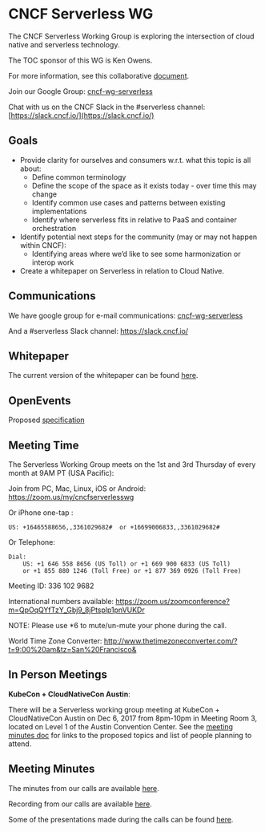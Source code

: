 # CNCF Serverless WG

The CNCF Serverless Working Group is exploring the intersection of cloud native and serverless technology.

The TOC sponsor of this WG is Ken Owens.

For more information, see this collaborative [document](https://goo.gl/udD8Fx).

Join our Google Group: [cncf-wg-serverless](https://groups.google.com/forum/#!forum/cncf-wg-serverless)

Chat with us on the CNCF Slack in the #serverless channel: [https://slack.cncf.io/](https://slack.cncf.io/)

## Goals

* Provide clarity for ourselves and consumers w.r.t. what this topic is all about:
  * Define common terminology
  * Define the scope of the space as it exists today - over time this may change
  * Identify common use cases and patterns between existing implementations
  * Identify where serverless fits in relative to PaaS and container orchestration
* Identify potential next steps for the community (may or may not happen within CNCF):
  * Identifying areas where we’d like to see some harmonization or interop work
* Create a whitepaper on Serverless in relation to Cloud Native.

## Communications

We have google group for e-mail communications: [cncf-wg-serverless](https://groups.google.com/forum/#!forum/cncf-wg-serverless)

And a #serverless Slack channel: https://slack.cncf.io/

## Whitepaper

The current version of the whitepaper can be found 
[here](https://goo.gl/udD8Fx).

## OpenEvents

Proposed [specification](https://docs.google.com/document/d/1PaoxJZEbEfo_OTdML5phAFlXhljq3HYtcZAN6FqPt3E/edit)

## Meeting Time

The Serverless Working Group meets on the 1st and 3rd Thursday of every month at 9AM PT (USA Pacific):

Join from PC, Mac, Linux, iOS or Android: https://zoom.us/my/cncfserverlesswg

Or iPhone one-tap :

    US: +16465588656,,3361029682#  or +16699006833,,3361029682# 

Or Telephone:

    Dial: 
        US: +1 646 558 8656 (US Toll) or +1 669 900 6833 (US Toll)
        or +1 855 880 1246 (Toll Free) or +1 877 369 0926 (Toll Free)

Meeting ID: 336 102 9682

International numbers available: https://zoom.us/zoomconference?m=QpOqQYfTzY_Gbj9_8jPtsplp1pnVUKDr

NOTE: Please use *6 to mute/un-mute your phone during the call.

World Time Zone Converter: http://www.thetimezoneconverter.com/?t=9:00%20am&tz=San%20Francisco&

## In Person Meetings

**KubeCon + CloudNativeCon Austin**:

There will be a Serverless working group meeting at KubeCon + CloudNativeCon Austin on Dec 6, 2017 from 8pm-10pm
in Meeting Room 3, located on Level 1 of the Austin Convention Center.
See the
[meeting minutes doc](https://docs.google.com/document/d/1OVF68rpuPK5shIHILK9JOqlZBbfe91RNzQ7u_P7YCDE/edit?ts=5995cedc#)
for links to the proposed topics and list of people planning to attend.

## Meeting Minutes

The minutes from our calls are available
[here](https://docs.google.com/document/d/1OVF68rpuPK5shIHILK9JOqlZBbfe91RNzQ7u_P7YCDE/edit#).

Recording from our calls are available [here](https://www.youtube.com/playlist?list=PLj6h78yzYM2Ph7YoBIgsZNW_RGJvNlFOt).

Some of the presentations made during the calls can be found
[here](presentations).
